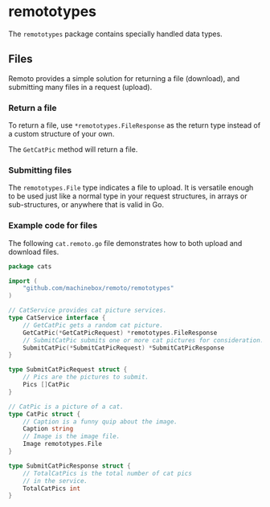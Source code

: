 # remototypes

The `remototypes` package contains specially handled data types.

## Files

Remoto provides a simple solution for returning a file (download), and submitting
many files in a request (upload).

### Return a file

To return a file, use `*remototypes.FileResponse` as the return type instead of a custom structure of your own.

The `GetCatPic` method will return a file.

### Submitting files

The `remototypes.File` type indicates a file to upload. It is versatile enough to be used
just like a normal type in your request structures, in arrays or sub-structures, or anywhere
that is valid in Go.

### Example code for files

The following `cat.remoto.go` file demonstrates how to both upload and download files.

```go
package cats

import (
	"github.com/machinebox/remoto/remototypes"
)

// CatService provides cat picture services.
type CatService interface {
	// GetCatPic gets a random cat picture.
	GetCatPic(*GetCatPicRequest) *remototypes.FileResponse
	// SubmitCatPic submits one or more cat pictures for consideration.
	SubmitCatPic(*SubmitCatPicRequest) *SubmitCatPicResponse
}

type SubmitCatPicRequest struct {
	// Pics are the pictures to submit.
	Pics []CatPic
}

// CatPic is a picture of a cat.
type CatPic struct {
	// Caption is a funny quip about the image.
	Caption string
	// Image is the image file.
	Image remototypes.File
}

type SubmitCatPicResponse struct {
	// TotalCatPics is the total number of cat pics
	// in the service.
	TotalCatPics int
}
```
